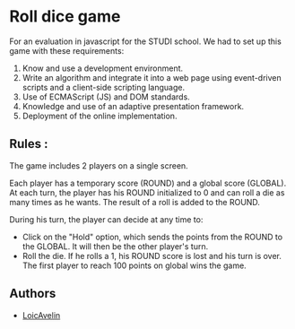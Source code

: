 # Roll dice game

For an evaluation in javascript for the STUDI school. We had to set up this game with these requirements: 
1. Know and use a development environment.
2. Write an algorithm and integrate it into a web page using event-driven scripts and a client-side scripting language.
3. Use of ECMAScript (JS) and DOM standards.
4. Knowledge and use of an adaptive presentation framework.
5. Deployment of the online implementation.


## Rules :

The game includes 2 players on a single screen.

Each player has a temporary score (ROUND) and a global score (GLOBAL).
At each turn, the player has his ROUND initialized to 0 and can roll a die as many times as he wants. The result of a roll is added to the ROUND.

During his turn, the player can decide at any time to:
- Click on the "Hold" option, which sends the points from the ROUND to the GLOBAL. It will then be the other player's turn.
- Roll the die. If he rolls a 1, his ROUND score is lost and his turn is over.
The first player to reach 100 points on global wins the game.

## Authors

- [LoicAvelin](https://github.com/LoicAvelin)